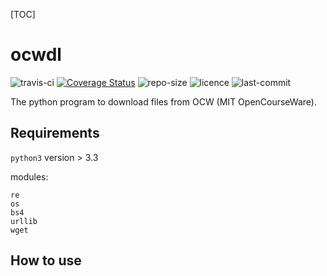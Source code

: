 [TOC]


# ocwdl
![travis-ci](https://travis-ci.com/Ahacad/ocwdl.svg?branch=master)    [![Coverage Status](https://coveralls.io/repos/github/Ahacad/ocwdl/badge.svg?branch=master)](https://coveralls.io/github/Ahacad/ocwdl?branch=master)    ![repo-size](https://img.shields.io/github/repo-size/ahacad/ocwdl) ![licence](https://img.shields.io/github/license/ahacad/ocwdl) ![last-commit](https://img.shields.io/github/last-commit/ahacad/ocwdl)

The python program to download files from OCW (MIT OpenCourseWare).



## Requirements
`python3` version > 3.3

modules:
```
re
os
bs4
urllib
wget
```


## How to use
